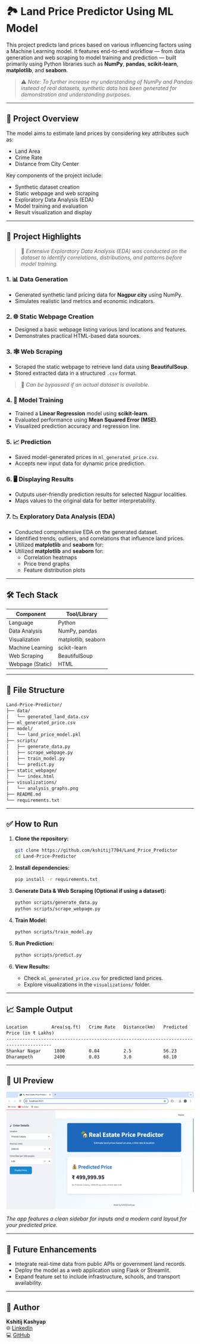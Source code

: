 # 🏞️ Land Price Predictor Using ML Model

This project predicts land prices based on various influencing factors using a Machine Learning model. It features end-to-end workflow — from data generation and web scraping to model training and prediction — built primarily using Python libraries such as **NumPy**, **pandas**, **scikit-learn**, **matplotlib**, and **seaborn**.

> ⚠️ *Note: To further increase my understanding of NumPy and Pandas instead of real datasets, synthetic data has been generated for demonstration and understanding purposes.*

---

## 📌 Project Overview

The model aims to estimate land prices by considering key attributes such as:
- Land Area
- Crime Rate
- Distance from City Center

Key components of the project include:
- Synthetic dataset creation
- Static webpage and web scraping
- Exploratory Data Analysis (EDA)
- Model training and evaluation
- Result visualization and display

---

## 🚀 Project Highlights

> 🧪 *Extensive Exploratory Data Analysis (EDA) was conducted on the dataset to identify correlations, distributions, and patterns before model training.*

### 1. 📊 Data Generation
- Generated synthetic land pricing data for **Nagpur city** using NumPy.
- Simulates realistic land metrics and economic indicators.

### 2. 🌐 Static Webpage Creation
- Designed a basic webpage listing various land locations and features.
- Demonstrates practical HTML-based data sources.

### 3. 🕸️ Web Scraping
- Scraped the static webpage to retrieve land data using **BeautifulSoup**.
- Stored extracted data in a structured `.csv` format.
> 🔁 *Can be bypassed if an actual dataset is available.*

### 4. 🧠 Model Training
- Trained a **Linear Regression** model using **scikit-learn**.
- Evaluated performance using **Mean Squared Error (MSE)**.
- Visualized prediction accuracy and regression line.

### 5. 📈 Prediction
- Saved model-generated prices in `ml_generated_price.csv`.
- Accepts new input data for dynamic price prediction.

### 6. 🖥️ Displaying Results
- Outputs user-friendly prediction results for selected Nagpur localities.
- Maps values to the original data for better interpretability.

### 7. 📉 Exploratory Data Analysis (EDA)
- Conducted comprehensive EDA on the generated dataset.
- Identified trends, outliers, and correlations that influence land prices.
- Utilized **matplotlib** and **seaborn** for:
- Utilized **matplotlib** and **seaborn** for:
  - Correlation heatmaps
  - Price trend graphs
  - Feature distribution plots

---

## 🛠️ Tech Stack

| Component         | Tool/Library        |
|------------------|---------------------|
| Language          | Python              |
| Data Analysis     | NumPy, pandas       |
| Visualization     | matplotlib, seaborn |
| Machine Learning  | scikit-learn        |
| Web Scraping      | BeautifulSoup       |
| Webpage (Static)  | HTML                |

---

## 📂 File Structure

```
Land-Price-Predictor/
├── data/
│   └── generated_land_data.csv
├── ml_generated_price.csv
├── model/
│   └── land_price_model.pkl
├── scripts/
│   ├── generate_data.py
│   ├── scrape_webpage.py
│   ├── train_model.py
│   └── predict.py
├── static_webpage/
│   └── index.html
├── visualizations/
│   └── analysis_graphs.png
├── README.md
└── requirements.txt
```

---

## ✅ How to Run

1. **Clone the repository:**
   ```bash
   git clone https://github.com/kshitij7704/Land_Price_Predictor
   cd Land-Price-Predictor
   ```

2. **Install dependencies:**
   ```bash
   pip install -r requirements.txt
   ```

3. **Generate Data & Web Scraping (Optional if using a dataset):**
   ```bash
   python scripts/generate_data.py
   python scripts/scrape_webpage.py
   ```

4. **Train Model:**
   ```bash
   python scripts/train_model.py
   ```

5. **Run Prediction:**
   ```bash
   python scripts/predict.py
   ```

6. **View Results:**
   - Check `ml_generated_price.csv` for predicted land prices.
   - Explore visualizations in the `visualizations/` folder.

---

## 📈 Sample Output

```
Location         Area(sq.ft)   Crime Rate   Distance(km)   Predicted Price (in ₹ Lakhs)
---------------------------------------------------------------------------------------
Shankar Nagar     1800         0.04         2.5            56.23
Dharampeth        2400         0.03         3.0            68.10
```

---

## 🎨 UI Preview

![UI Preview](UI/UI_Output.png)

*The app features a clean sidebar for inputs and a modern card layout for your predicted price.*

---

## 📢 Future Enhancements

- Integrate real-time data from public APIs or government land records.
- Deploy the model as a web application using Flask or Streamlit.
- Expand feature set to include infrastructure, schools, and transport availability.

---

## 🧠 Author

**Kshitij Kashyap**  
🌐 [LinkedIn](https://www.linkedin.com/in/kshitij-kashyap-133205264/) <br>
💻 [GitHub](https://github.com/kshitij7704)
